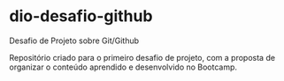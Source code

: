 # dio-desafio-github
Desafio de Projeto sobre Git/Github

Repositório criado para o primeiro desafio de projeto, com a proposta de organizar o conteúdo aprendido e desenvolvido no Bootcamp.
